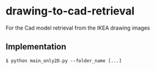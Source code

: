 # drawing-to-cad-retrieval
For the Cad model retrieval from the IKEA drawing images

## Implementation
```
$ python main_only2D.py --folder_name [...]
```
